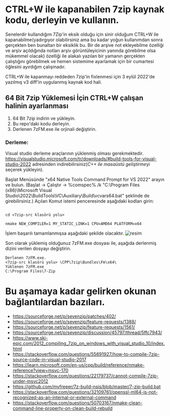 # CTRL+W ile kapanabilen 7zip kaynak kodu, derleyin ve kullanın.
Senelerdir kullandığım 7Zip'in eksik olduğu için sinir olduğum CTRL+W ile kapanabilme(yadırgıyor olabilirsiniz ama bu kadar yoğun kullanımdan sonra gerçekten ben bunaltan bir eksiklik bu. Bir de arşive not ekleyebilme özelliği ve arşiv açıldığında notları arşiv görüntüleyicinin yanında görebilme olsa mükemmel olacak) özelliği ile alakalı yazılan bir yamanın gerçekten çalıştığını görebilmek ve hemen sistemime ayarlamak için bir cumartesi öğlesini ayırdığım çalışmadır.

CTRL+W ile kapanmayı reddeden 7zip'in fixlenmesi için 3 eylül 2022'de yazılmış v3 diff'in uygulanmış kaynak kod hali.


## 64 Bit 7zip Yüklemesi İçin CTRL+W çalışan halinin ayarlanması

1. 64 Bit 7zip indirin ve yükleyin. 
2. Bu repo'daki kodu derleyin.
3. Derlenen 7zFM.exe ile orjinali değiştirin.


### Derleme: 
Visual studio derleme araçlarının yüklenmiş olması gerekmektedir. https://visualstudio.microsoft.com/tr/downloads/#build-tools-for-visual-studio-2022 adresinden indirebilirsiniz(*C++ ile masaüstü geliştirme*yi seçerek yükleyin).

Başlat Menüsünde "x64 Native Tools Command Prompt for VS 2022" arayın ve bulun. (Başlat -> Çalıştır -> %comspec% /k "C:\Program Files (x86)\Microsoft Visual Studio\2022\BuildTools\VC\Auxiliary\Build\vcvars64.bat" şeklinde de girebilirsiniz.)
Açılan Komut istemi penceresinde aşağıdaki kodları girin: 

``` 

cd <7zip-src klasörü yolu>

nmake NEW_COMPILER=1 MY_STATIC_LINK=1 CPU=AMD64 PLATFORM=x64

```
İşlem başarılı tamamlanmışsa aşağıdaki şekilde olacaktır.
![resim](https://user-images.githubusercontent.com/5601326/190855972-b7ea4998-bf65-49f1-935c-c19204db4f09.png)

Son olarak yüklemiş olduğunuz 7zFM.exe dosyası ile, aşağıda derlenmiş dizini verilen dosyayı değiştirin. 

```
Derlenen 7zFM.exe.
<7zip-src klasörü yolu> \CPP\7zip\Bundles\Fm\x64\
Yüklenen 7zFM.exe
C:\Program Files\7-Zip
```


# Bu aşamaya kadar gelirken okunan bağlantılardan bazıları.
- https://sourceforge.net/p/sevenzip/patches/402/
- https://sourceforge.net/p/sevenzip/feature-requests/1388/
- https://sourceforge.net/p/sevenzip/feature-requests/1561/
- https://sourceforge.net/p/sevenzip/discussion/45797/thread/5ffc7943/
- https://www.ski-epic.com/2012_compiling_7zip_on_windows_with_visual_studio_10/index.html
- https://stackoverflow.com/questions/55691927/how-to-compile-7zip-source-code-in-visual-studio-2017
- https://learn.microsoft.com/en-us/cpp/build/reference/nmake-reference?view=msvc-170
- https://stackoverflow.com/questions/22179737/cannot-compile-7zip-under-msvc2012
- https://github.com/myfreeer/7z-build-nsis/blob/master/7-zip-build.bat
- https://stackoverflow.com/questions/32109761/openssl-ml64-is-not-recognized-as-an-internal-or-external-command
- https://stackoverflow.com/questions/50703167/nmake-clean-command-line-property-on-clean-build-rebuild
